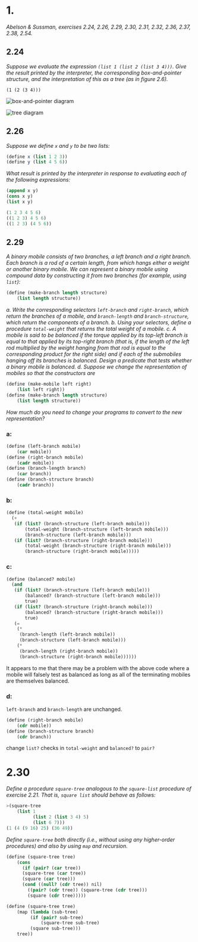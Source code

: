 # 1.

*Abelson & Sussman, exercises 2.24, 2.26, 2.29, 2.30, 2.31, 2.32, 2.36, 2.37, 2.38, 2.54.*

## 2.24

*Suppose we evaluate the expression `(list 1 (list 2 (list 3 4)))`. Give the result printed by the interpreter, the corresponding box-and-pointer structure, and the interpretation of this as a tree (as in figure 2.6).*

`(1 (2 (3 4)))`

![box-and-pointer diagram](images/A&S2-24boxdiagram.png)

![tree diagram](images/A&S2-24treediagram.png)

## 2.26

*Suppose we define `x` and `y` to be two lists:*
```scheme
(define x (list 1 2 3))
(define y (list 4 5 6))
```
*What result is printed by the interpreter in response to evaluating each of the following expressions:*
```scheme
(append x y)
(cons x y)
(list x y)
```

```scheme
(1 2 3 4 5 6)
((1 2 3) 4 5 6)
((1 2 3) (4 5 6))
```

## 2.29

*A binary mobile consists of two branches, a left branch and a right branch. Each branch is a rod of a certain length, from which hangs either a weight or another binary mobile. We can represent a binary mobile using compound data by constructing it from two branches (for example, using `list`):*
```scheme
(define (make-branch length structure)
	(list length structure))
```
*a. Write the corresponding selectors `left-branch` and `right-branch`, which return the branches of a mobile, and `branch-length` and `branch-structure`, which return the components of a branch.*
*b. Using your selectors, define a procedure `total-weight` that returns the total weight of a mobile.*
*c. A mobile is said to be balanced if the torque applied by its top-left branch is equal to that applied by its top-right branch (that is, if the length of the left rod multiplied by the weight hanging from that rod is equal to the corresponding product for the right side) and if each of the submobiles hanging off its branches is balanced. Design a predicate that tests whether a binary mobile is balanced.*
*d. Suppose we change the representation of mobiles so that the constructors are*
```scheme
(define (make-mobile left right)
	(list left right))
(define (make-branch length structure)
	(list length structure))
```
*How much do you need to change your programs to convert to the new representation?*

### a:
```scheme
(define (left-branch mobile)
	(car mobile))
(define (right-branch mobile)
	(cadr mobile))
(define (branch-length branch)
	(car branch))
(define (branch-structure branch)
	(cadr branch))
```
### b:
```scheme
(define (total-weight mobile)
  (+
   (if (list? (branch-structure (left-branch mobile)))
       (total-weight (branch-structure (left-branch mobile)))
       (branch-structure (left-branch mobile)))
   (if (list? (branch-structure (right-branch mobile)))
       (total-weight (branch-structure (right-branch mobile)))
       (branch-structure (right-branch mobile)))))
```
### c:
```scheme
(define (balanced? mobile)
  (and
   (if (list? (branch-structure (left-branch mobile)))
       (balanced? (branch-structure (left-branch mobile)))
       true)
   (if (list? (branch-structure (right-branch mobile)))
       (balanced? (branch-structure (right-branch mobile)))
       true)
   (=
    (*
     (branch-length (left-branch mobile))
     (branch-structure (left-branch mobile)))
    (*
     (branch-length (right-branch mobile))
     (branch-structure (right-branch mobile))))))
```
It appears to me that there may be a problem with the above code where a mobile will falsely test as balanced as long as all of the terminating mobiles are themselves balanced.
### d:
`left-branch` and `branch-length` are unchanged.
```scheme
(define (right-branch mobile)
	(cdr mobile))
(define (branch-structure branch)
	(cdr branch))
```
change `list?` checks in `total-weight` and `balanced?` to `pair?`

# 2.30

*Define a procedure `square-tree` analogous to the `square-list` procedure of exercise 2.21. That is, `square list` should behave as follows:*
```scheme
>(square-tree
	(list 1
	      (list 2 (list 3 4) 5)
	      (list 6 7)))
(1 (4 (9 16) 25) (36 49))
```
*Define `square-tree` both directly (i.e., without using any higher-order procedures) and also by using `map` and recursion.*

```scheme
(define (square-tree tree)
    (cons
      (if (pair? (car tree))
	  (square-tree (car tree))
	  (square (car tree)))
      (cond ((null? (cdr tree)) nil)
	    ((pair? (cdr tree)) (square-tree (cdr tree)))
	    (square (cdr tree)))))

(define (square-tree tree)
	(map (lambda (sub-tree)
	     (if (pair? sub-tree)
	     	 (square-tree sub-tree)
		 (square sub-tree)))
	tree))
```